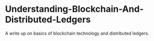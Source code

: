 # Understanding-Blockchain-And-Distributed-Ledgers
A write up on basics of blockchain technology and distributed ledgers.
